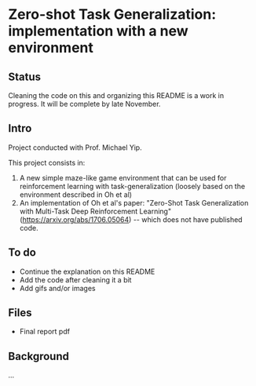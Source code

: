 # Zero-shot Task Generalization: implementation with a new environment

## Status
Cleaning the code on this and organizing this README is a work in progress. It will be complete by late November. 

## Intro
Project conducted with Prof. Michael Yip.

This project consists in:
1) A new simple maze-like game environment that can be used for reinforcement learning with task-generalization (loosely based on the environment described in Oh et al)
2) An implementation of Oh et al's paper: "Zero-Shot Task Generalization with Multi-Task Deep Reinforcement Learning" (https://arxiv.org/abs/1706.05064) -- which does not have published code.

## To do

- Continue the explanation on this README
- Add the code after cleaning it a bit
- Add gifs and/or images

## Files
  - Final report pdf

## Background
...
